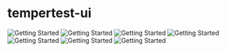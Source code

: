# tempertest-ui

![Getting Started](1.jpg) 
![Getting Started](2.jpg) 
![Getting Started](3.jpg) ![Getting Started](4.jpg) ![Getting Started](5.jpg) ![Getting Started](6.jpg) ![Getting Started](7.jpg) 
